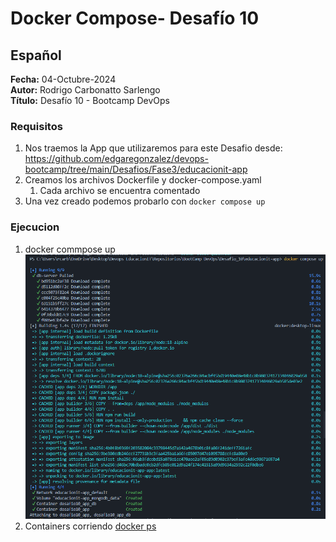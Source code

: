#  Docker Compose- Desafío 10

## Español

**Fecha:** 04-Octubre-2024  
**Autor:** Rodrigo Carbonatto Sarlengo  
**Título:** Desafío 10 - Bootcamp DevOps

### Requisitos
1. Nos traemos la App que utilizaremos para este Desafio desde: https://github.com/edgaregonzalez/devops-bootcamp/tree/main/Desafios/Fase3/educacionit-app
2. Creamos los archivos Dockerfile y docker-compose.yaml
    1. Cada archivo se encuentra comentado
3. Una vez creado podemos probarlo con `docker compose up`

### Ejecucion
1. docker commpose up ![Output](./ScreenCapture/1.%20docker%20compose%20up.png)
2. Containers corriendo [docker ps](./ScreenCapture/2.%20docker%20ps.png)
